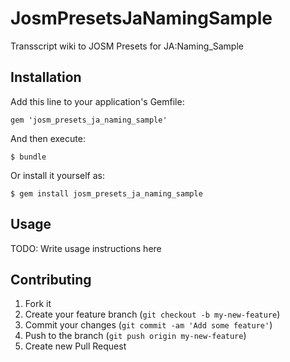 # JosmPresetsJaNamingSample

Transscript wiki to JOSM Presets for JA:Naming_Sample

## Installation

Add this line to your application's Gemfile:

    gem 'josm_presets_ja_naming_sample'

And then execute:

    $ bundle

Or install it yourself as:

    $ gem install josm_presets_ja_naming_sample

## Usage

TODO: Write usage instructions here

## Contributing

1. Fork it
2. Create your feature branch (`git checkout -b my-new-feature`)
3. Commit your changes (`git commit -am 'Add some feature'`)
4. Push to the branch (`git push origin my-new-feature`)
5. Create new Pull Request
